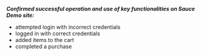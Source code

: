 ***Confirmed successful operation and use of key functionalities on Sauce Demo site:***

- attempted login with incorrect credentials
- logged in with correct credentials
- added items to the cart
- completed a purchase
